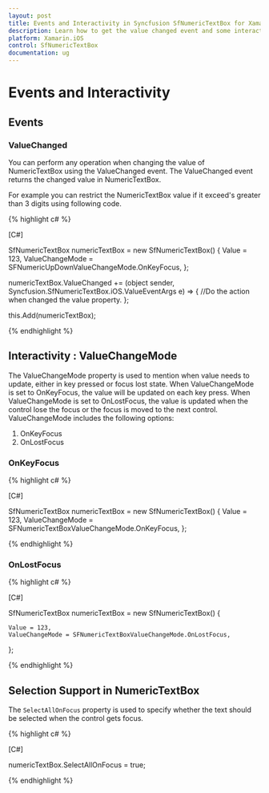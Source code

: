 ```yaml
---
layout: post
title: Events and Interactivity in Syncfusion SfNumericTextBox for Xamarin.iOS
description: Learn how to get the value changed event and some interactivity for SfNumericTextBox in Xamarin.iOS platform.
platform: Xamarin.iOS
control: SfNumericTextBox
documentation: ug
---
```

# Events and Interactivity

## Events

### ValueChanged 

You can perform any operation when changing the value of NumericTextBox using the ValueChanged event. The ValueChanged event returns the changed value in NumericTextBox.

For example you can restrict the NumericTextBox value if it exceed's greater than 3 digits using following code.

{% highlight c# %}

[C#]

SfNumericTextBox numericTextBox = new SfNumericTextBox()
{
    Value = 123,
	ValueChangeMode = SFNumericUpDownValueChangeMode.OnKeyFocus,
};


numericTextBox.ValueChanged += (object sender, Syncfusion.SfNumericTextBox.iOS.ValueEventArgs e) =>
{
    //Do the action when changed the value property.
};

this.Add(numericTextBox);

{% endhighlight %}

## Interactivity : ValueChangeMode

The ValueChangeMode property is used to mention when value needs to update, either in key pressed or focus lost state. When ValueChangeMode is set to OnKeyFocus, the value will be updated on each key press. When ValueChangeMode is set to OnLostFocus, the value is updated when the control lose the focus or the focus is moved to the next control. ValueChangeMode includes the following options:

1. OnKeyFocus
2. OnLostFocus

### OnKeyFocus

{% highlight c# %}

[C#]

SfNumericTextBox numericTextBox = new SfNumericTextBox()
{
    Value = 123,
	ValueChangeMode = SFNumericTextBoxValueChangeMode.OnKeyFocus,
};

{% endhighlight %}

### OnLostFocus

{% highlight c# %}

[C#]

SfNumericTextBox numericTextBox = new SfNumericTextBox()
{
	
    Value = 123,
	ValueChangeMode = SFNumericTextBoxValueChangeMode.OnLostFocus,
};

{% endhighlight %}

## Selection Support in NumericTextBox

The `SelectAllOnFocus` property is used to specify whether the text should be selected when the control gets focus.

{% highlight c# %}

[C#]

numericTextBox.SelectAllOnFocus = true;
 
{% endhighlight %}
